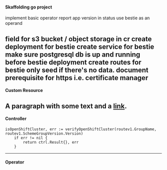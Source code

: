 #### Skaffolding go project

implement basic operator
report app version in status
use bestie as an operand

field for s3 bucket / object storage in cr
create deployment for bestie
create service for bestie
make sure postgresql db is up and running before bestie deployment
create routes for bestie
only seed if there's no data.
document prerequisite for https i.e. certificate manager
---

#### Custom Resource
A paragraph with some text and a [link](http://hakim.se).
---
#### Controller

```
isOpenShiftCluster, err := verifyOpenShiftCluster(routev1.GroupName, routev1.SchemeGroupVersion.Version)
	if err != nil {
		return ctrl.Result{}, err
	}
```

---
#### Operator
